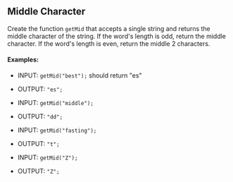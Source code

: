 ## Middle Character

Create the function `getMid` that accepts a single string and returns the middle character of the string. If the word's length is odd, return the middle character. If the word's length is even, return the middle 2 characters.

#### Examples:

- INPUT: `getMid("best");` should return "es"
- OUTPUT: `"es";`

- INPUT: `getMid("middle");`
- OUTPUT: `"dd";`

- INPUT: `getMid("fasting");` 
- OUTPUT: `"t";`

- INPUT: `getMid("Z");` 
- OUTPUT: `"Z";`

